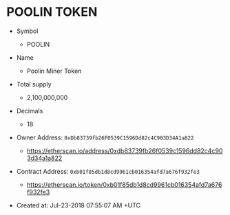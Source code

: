 # POOLIN TOKEN

* Symbol
  * POOLIN
* Name
  * Poolin Miner Token
* Total supply
  * 2,100,000,000
* Decimals
  * 18

* Owner Address: `0xDb83739fb26F0539C1596Dd82c4C903D34A1a822`
  * https://etherscan.io/address/0xdb83739fb26f0539c1596dd82c4c903d34a1a822
* Contract Address: `0xb01f85db1d8cd9961cb016354afd7a676f932fe3`
  * https://etherscan.io/token/0xb01f85db1d8cd9961cb016354afd7a676f932fe3
* Created at: Jul-23-2018 07:55:07 AM +UTC

